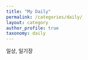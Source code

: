 ```yaml
---
title: "My Daily"
permalink: /categories/daily/
layout: category
author_profile: true
taxonomy: daily
---
```

일상, 일기장